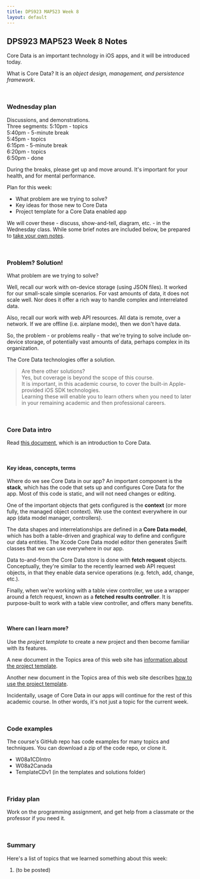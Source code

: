 ```yaml
---
title: DPS923 MAP523 Week 8
layout: default
---
```


## DPS923 MAP523 Week 8 Notes

Core Data is an important technology in iOS apps, and it will be introduced today. 

What is Core Data? It is an *object design, management, and persistence framework*.  

<br>

### Wednesday plan

Discussions, and demonstrations.  
Three segments:
5:10pm - topics  
5:40pm - 5-minute break  
5:45pm - topics  
6:15pm - 5-minute break  
6:20pm - topics  
6:50pm - done  

During the breaks, please get up and move around. It's important for your health, and for mental performance. 

Plan for this week:
* What problem are we trying to solve?
* Key ideas for those new to Core Data 
* Project template for a Core Data enabled app 

We will cover these - discuss, show-and-tell, diagram, etc. - in the Wednesday class. While some brief notes are included below, be prepared to [take your own notes](/standards#taking-notes-in-class). 

<br>

### Problem? Solution!

What problem are we trying to solve? 

Well, recall our work with on-device storage (using JSON files). It worked for our small-scale simple scenarios. For vast amounts of data, it does not scale well. Nor does it offer a rich way to handle complex and interrelated data. 

Also, recall our work with web API resources. All data is remote, over a network. If we are offline (i.e. airplane mode), then we don't have data. 

So, the problem - or problems really - that we're trying to solve include on-device storage, of potentially vast amounts of data, perhaps complex in its organization. 

The Core Data technologies offer a solution. 

> Are there other solutions?  
> Yes, but coverage is beyond the scope of this course.  
> It is important, in this academic course, to cover the built-in Apple-provided iOS SDK technologies.  
> Learning these will enable you to learn others when you need to later in your remaining academic and then professional careers. 

<br>

### Core Data intro

Read [this document](core-data-intro), which is an introduction to Core Data. 

<br>

#### Key ideas, concepts, terms 

Where do we see Core Data in our app? An important component is the **stack**, which has the code that sets up and configures Core Data for the app. Most of this code is static, and will not need changes or editing. 

One of the important objects that gets configured is the **context** (or more fully, the managed object context). We use the context everywhere in our app (data model manager, controllers). 

The data shapes and interrelationships are defined in a **Core Data model**, which has both a table-driven and graphical way to define and configure our data entities. The Xcode Core Data model editor then generates Swift classes that we can use everywhere in our app. 

Data to-and-from the Core Data store is done with **fetch request** objects. Conceptually, they're similar to the recently learned web API request objects, in that they enable data service operations (e.g. fetch, add, change, etc.). 

Finally, when we're working with a table view controller, we use a wrapper around a fetch request, known as a **fetched results controller**. It is purpose-built to work with a table view controller, and offers many benefits. 

<br>

#### Where can I learn more?

Use the *project template* to create a new project and then become familiar with its features. 

A new document in the Topics area of this web site has [information about the project template](/topics/info-project-template-core-data). 

Another new document in the Topics area of this web site describes [how to use the project template](/topics/how-to-core-data-template). 

Incidentally, usage of Core Data in our apps will continue for the rest of this academic course. In other words, it's not just a topic for the current week. 

<br>

### Code examples

The course's GitHub repo has code examples for many topics and techniques. You can download a zip of the code repo, or clone it. 
* W08a1CDIntro
* W08a2Canada
* TemplateCDv1 (in the templates and solutions folder)

<br>

### Friday plan

Work on the programming assignment, and get help from a classmate or the professor if you need it. 

<br>

### Summary

Here's a list of topics that we learned something about this week:
1. (to be posted)

<br>
